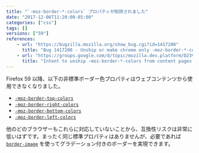 ```yaml
---
title: "`-moz-border-*-colors` プロパティが削除されました"
date: "2017-12-06T11:20:00-05:00"
categories: ["css"]
tags: []
versions: ["59"]
references:
    - url: "https://bugzilla.mozilla.org/show_bug.cgi?id=1417200"
      title: "Bug 1417200 - Unship or make chrome only -moz-border-*-colors"
    - url: "https://groups.google.com/d/topic/mozilla.dev.platform/D23VvCJO53Q/discussion"
      title: "Intent to unship -moz-border-*-colors from content pages."
---
```

Firefox 59 以降、以下の非標準ボーダー色プロパティはウェブコンテンツから使用できなくなりました。

* [`-moz-border-top-colors`](https://developer.mozilla.org/ja/docs/Web/CSS/-moz-border-top-colors)
* [`-moz-border-right-colors`](https://developer.mozilla.org/ja/docs/Web/CSS/-moz-border-right-colors)
* [`-moz-border-bottom-colors`](https://developer.mozilla.org/ja/docs/Web/CSS/-moz-border-bottom-colors)
* [`-moz-border-left-colors`](https://developer.mozilla.org/ja/docs/Web/CSS/-moz-border-left-colors)

他のどのブラウザーもこれらに対応していないことから、互換性リスクは非常に低いはずです。まったく同じ標準プロパティはありませんが、必要であれば [`border-image`](https://developer.mozilla.org/ja/docs/Web/CSS/border-image) を使ってグラデーション付きのボーダーを実現できます。
